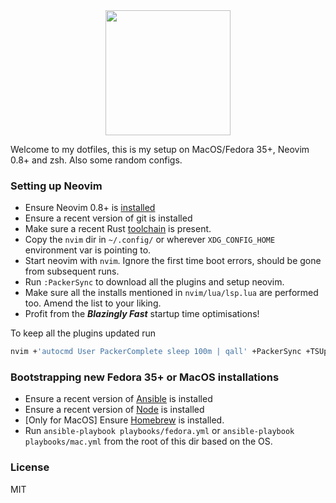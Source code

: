 <div align="center">
  <img src="https://neovim.io/logos/neovim-mark-flat.png" width=200 />
</div>

Welcome to my dotfiles, this is my setup on MacOS/Fedora 35+, Neovim 0.8+ and zsh. Also some random configs.

### Setting up Neovim

- Ensure Neovim 0.8+ is [installed](https://github.com/neovim/neovim/wiki/Installing-Neovim)
- Ensure a recent version of git is installed
- Make sure a recent Rust [toolchain](https://www.rust-lang.org/tools/install) is present.
- Copy the `nvim` dir in `~/.config/` or wherever `XDG_CONFIG_HOME` environment var is pointing to.
- Start neovim with `nvim`. Ignore the first time boot errors, should be gone from subsequent runs.
- Run `:PackerSync` to download all the plugins and setup neovim.
- Make sure all the installs mentioned in `nvim/lua/lsp.lua` are performed too. Amend the list to your liking.
- Profit from the **_Blazingly Fast_** startup time optimisations!

To keep all the plugins updated run
```sh
nvim +'autocmd User PackerComplete sleep 100m | qall' +PackerSync +TSUpdate
```

### Bootstrapping new Fedora 35+ or MacOS installations

- Ensure a recent version of [Ansible](https://docs.ansible.com/ansible/latest/installation_guide/intro_installation.html) is installed
- Ensure a recent version of [Node](https://nodejs.org/en/download/) is installed
- [Only for MacOS] Ensure [Homebrew](https://brew.sh/) is installed.
- Run `ansible-playbook playbooks/fedora.yml` or `ansible-playbook playbooks/mac.yml` from the root of this dir based on the OS.

### License
MIT
